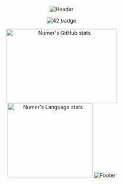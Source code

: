 <div align="center">

![Header](https://capsule-render.vercel.app/api?type=waving&color=507EA4&height=130&section=header)
  
![42 badge](https://img.shields.io/badge/42SEOUL-black?style=plastic&logo=42)
  
<!--![Anurag's GitHub stats](https://github-readme-stats-git-masterrstaa-rickstaa.vercel.app/api?username=numerical43&show_icons=true&theme=buefy)
[![Top Langs](https://github-readme-stats-git-masterrstaa-rickstaa.vercel.app/api/top-langs/?username=numerical43&layout=compact&theme=buefy)](https://github.com/anuraghazra/github-readme-stats) -->
<img height='200' width='300' src="https://github-readme-stats-git-masterrstaa-rickstaa.vercel.app/api?username=numerical43&show_icons=true&theme=buefy" alt="Numer's GitHub stats" /> <img height='200' width='230' src="https://github-readme-stats-git-master-rstaa-rickstaa.vercel.app/api/top-langs/?username=numerical43&layout=compact&langs_count=10&role=OWNER,COLLABORATOR&theme=buefy" alt="Numer's Language stats" />
![Footer](https://capsule-render.vercel.app/api?type=waving&color=507EA4&height=130&section=footer) 
</div>
